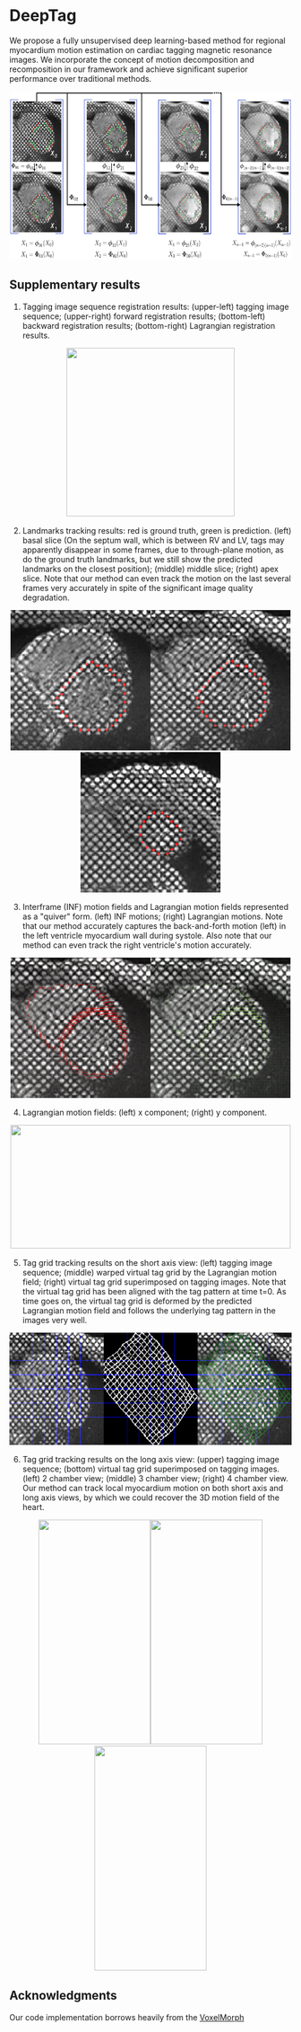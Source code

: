 # DeepTag 
We propose a fully unsupervised deep learning-based method for regional myocardium motion estimation on cardiac tagging magnetic resonance images. We incorporate the concept of motion decomposition and recomposition in our framework and achieve significant superior performance over traditional methods.

<div align=center><img width="650" height="300" src="https://github.com/DeepTag/cardiac_tagging_motion_estimation/blob/main/figures/MT_tmri.png"/></div>

## Supplementary results

1. Tagging image sequence registration results: (upper-left) tagging image sequence; (upper-right) forward registration results; (bottom-left) backward registration results; (bottom-right) Lagrangian registration results.
<div align=center><img width="300" height="300" src="https://github.com/DeepTag/cardiac_tagging_motion_estimation/blob/main/figures/SAX_STACK_45_23_reg_img.gif"/></div>

2. Landmarks tracking results: red is ground truth, green is prediction. (left) basal slice (On the septum wall, which is between RV and LV, tags may apparently disappear in some frames, due to through-plane motion, as do the ground truth landmarks, but we still show the predicted landmarks on the closest position); (middle) middle slice; (right) apex slice. Note that our method can even track the motion on the last several frames very accurately in spite of the significant image quality degradation.
<div align=center><img width="250" height="250" src="https://github.com/DeepTag/cardiac_tagging_motion_estimation/blob/main/figures/SAX_STACK_43_21_lm_img.gif"/><img width="250" height="250" src="https://github.com/DeepTag/cardiac_tagging_motion_estimation/blob/main/figures/SAX_STACK_45_23_lm_img.gif"/><img width="250" height="250" src="https://github.com/DeepTag/cardiac_tagging_motion_estimation/blob/main/figures/SAX_STACK_48_26_lm_img.gif"/></div>

3. Interframe (INF) motion fields and Lagrangian motion fields represented as a "quiver" form. (left) INF motions; (right) Lagrangian motions. Note that our method accurately captures the back-and-forth motion (left) in the left ventricle myocardium wall during systole. Also note that our method can even track the right ventricle's motion accurately.
<div align=center><img width="250" height="250" src="https://github.com/DeepTag/cardiac_tagging_motion_estimation/blob/main/figures/SAX_STACK_45_23_eu_motion.gif"/><img width="250" height="250" src="https://github.com/DeepTag/cardiac_tagging_motion_estimation/blob/main/figures/SAX_STACK_45_23_lag_motion.gif"/></div>

4. Lagrangian motion fields: (left) x component; (right) y component.
<div align=center><img width="500" height="220" src="https://github.com/DeepTag/cardiac_tagging_motion_estimation/blob/main/figures/SAX_STACK_45_23_lag_motion_map.gif"/></div>

5. Tag grid tracking results on the short axis view: (left) tagging image sequence; (middle) warped virtual tag grid by the Lagrangian motion field; (right) virtual tag grid superimposed on tagging images. Note that the virtual tag grid has been aligned with the tag pattern at time t=0. As time goes on, the virtual tag grid is deformed by the predicted Lagrangian motion field and follows the underlying tag pattern in the images very well.
<div align=center><img width="600" height="200" src="https://github.com/DeepTag/cardiac_tagging_motion_estimation/blob/main/figures/SAX_STACK_45_23_tag_grid_img.gif"/></div>

6. Tag grid tracking results on the long axis view: (upper) tagging image sequence; (bottom) virtual tag grid superimposed on tagging images. (left) 2 chamber view; (middle) 3 chamber view; (right) 4 chamber view. Our method can track local myocardium motion on both short axis and long axis views, by which we could recover the 3D motion field of the heart.
<div align=center><img width="200" height="400" src="https://github.com/DeepTag/cardiac_tagging_motion_estimation/blob/main/figures/2_CH_11_15_tag_grid_img.gif"/><img width="200" height="400" src="https://github.com/DeepTag/cardiac_tagging_motion_estimation/blob/main/figures/3_CH_12_16_tag_grid_img.gif"/><img width="200" height="400" src="https://github.com/DeepTag/cardiac_tagging_motion_estimation/blob/main/figures/4_CH_10_14_tag_grid_img.gif"/></div>

## Acknowledgments
Our code implementation borrows heavily from the [VoxelMorph](https://github.com/voxelmorph/voxelmorph)
